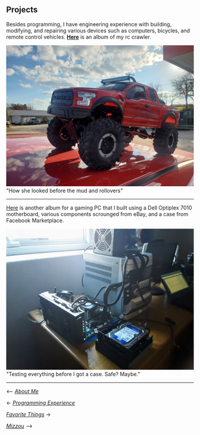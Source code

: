 ## Projects

Besides programming, I have engineering experience with building, modifying, and repairing various devices such as computers, bicycles, and remote control vehicles. **[Here](https://photos.app.goo.gl/p42X9M8gGHEwWnZT9)** is an album of my rc crawler. 

![Picture of my rc crawler](crawler.png) "How she looked before the mud and rollovers"

---

[Here](https://photos.app.goo.gl/eXsQUx4WaEwwNv9p6) is another album for a gaming PC that I built using a Dell Optiplex 7010 motherboard, various components scrounged from eBay, and a case from Facebook Marketplace.

![Picture of my gaming PC in its early stages](pc.jpg) "Testing everything before I got a case. Safe? Maybe."

---
<-- [*About Me*](README.md)

<- [*Programming Experience*](exp.md)

[*Favorite Things*](favorite.md) ->

[*Mizzou*](mizzou.md) -->